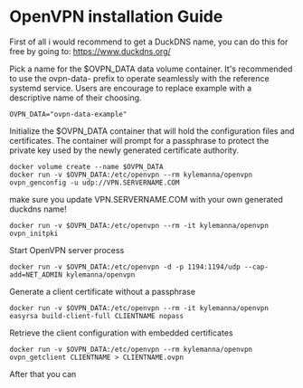 # OpenVPN installation Guide

First of all i would recommend to get a DuckDNS name, you can do this for free by going to:
https://www.duckdns.org/

Pick a name for the $OVPN_DATA data volume container. It's recommended to use the ovpn-data- prefix to operate seamlessly with the reference systemd service. Users are encourage to replace example with a descriptive name of their choosing.
~~~
OVPN_DATA="ovpn-data-example"
~~~

Initialize the $OVPN_DATA container that will hold the configuration files and certificates. The container will prompt for a passphrase to protect the private key used by the newly generated certificate authority.
~~~
docker volume create --name $OVPN_DATA
docker run -v $OVPN_DATA:/etc/openvpn --rm kylemanna/openvpn ovpn_genconfig -u udp://VPN.SERVERNAME.COM 
~~~
make sure you update VPN.SERVERNAME.COM with your own generated duckdns name!
~~~
docker run -v $OVPN_DATA:/etc/openvpn --rm -it kylemanna/openvpn ovpn_initpki
~~~
Start OpenVPN server process

~~~
docker run -v $OVPN_DATA:/etc/openvpn -d -p 1194:1194/udp --cap-add=NET_ADMIN kylemanna/openvpn
~~~
Generate a client certificate without a passphrase
~~~
docker run -v $OVPN_DATA:/etc/openvpn --rm -it kylemanna/openvpn easyrsa build-client-full CLIENTNAME nopass
~~~
Retrieve the client configuration with embedded certificates
~~~
docker run -v $OVPN_DATA:/etc/openvpn --rm kylemanna/openvpn ovpn_getclient CLIENTNAME > CLIENTNAME.ovpn
~~~

After that you can 
